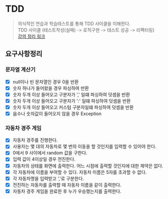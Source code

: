 # TDD
> 의식적인 연습과 학습테스트를 통해 TDD 사이클을 이해한다.  
> TDD 사이클 (테스트작성(실패) -> 로직구현 -> 테스트 성공 -> 리팩터링)  
> [강의 정리 링크](https://velog.io/@hyesookim95/Nextstep-2%ED%9A%8C%EC%B0%A8-%EC%A0%95%EB%A6%AC)

## 요구사항정리
### 문자열 계산기
- [x] null이나 빈 문자열인 경우 0을 반환
- [x] 숫자 하나가 들어왔을 경우 파싱하여 반환
- [x] 숫자 두개 이상 들어오고 구분자가 ',' 일떄 파싱하여 덧셈을 반환
- [x] 숫자 두개 이상 들어오고 구분자가 ':' 일떄 파싱하여 덧셈을 반환
- [x] 숫자 두개 이상 들어오고 커스텀 구분자일떄 파싱하여 덧셈을 반환
- [x] 음수나 숫자값이 들어오지 않을 경우 Exception

### 자동차 경주 게임
- [X] 자동차 경주를 진행한다.
- [X] 사용자는 몇 대의 자동차로 몇 번의 이동을 할 것인지를 입력할 수 있어야 한다.
- [X] 0에서 9 사이에서 random 값을 구한다.
- [X] 입력 값이 4이상일 경우 전진한다.
- [X] 자동차의 상태를 화면에 출력한다. 어느 시점에 출력할 것인지에 대한 제약은 없다.
- [X] 각 자동차에 이름을 부여할 수 있다. 자동차 이름은 5자를 초과할 수 없다.
- [X] 각 자동차명을 입력받고 ','로 구분한다.
- [X] 전진하는 자동차를 출력할 때 자동차 이름을 같이 출력한다.
- [X] 자동차 경주 게임을 완료한 후 누가 우승했는지를 출력한다.